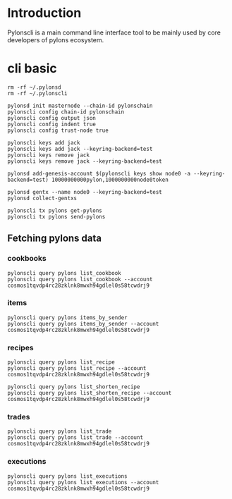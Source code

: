 # Introduction

Pylonscli is a main command line interface tool to be mainly used by core developers of pylons ecosystem.

# cli basic
```
rm -rf ~/.pylonsd
rm -rf ~/.pylonscli

pylonsd init masternode --chain-id pylonschain
pylonscli config chain-id pylonschain
pylonscli config output json
pylonscli config indent true
pylonscli config trust-node true

pylonscli keys add jack
pylonscli keys add jack --keyring-backend=test
pylonscli keys remove jack
pylonscli keys remove jack --keyring-backend=test

pylonsd add-genesis-account $(pylonscli keys show node0 -a --keyring-backend=test) 10000000000pylon,1000000000node0token

pylonsd gentx --name node0 --keyring-backend=test
pylonsd collect-gentxs

pylonscli tx pylons get-pylons
pylonscli tx pylons send-pylons
```
## Fetching pylons data

### cookbooks
```
pylonscli query pylons list_cookbook
pylonscli query pylons list_cookbook --account cosmos1tqvdp4rc28zklnk8mwxh94gdlel0s58tcwdrj9
```

### items
```
pylonscli query pylons items_by_sender
pylonscli query pylons items_by_sender --account cosmos1tqvdp4rc28zklnk8mwxh94gdlel0s58tcwdrj9
```

### recipes
```
pylonscli query pylons list_recipe
pylonscli query pylons list_recipe --account cosmos1tqvdp4rc28zklnk8mwxh94gdlel0s58tcwdrj9

pylonscli query pylons list_shorten_recipe
pylonscli query pylons list_shorten_recipe --account cosmos1tqvdp4rc28zklnk8mwxh94gdlel0s58tcwdrj9
```

### trades
```
pylonscli query pylons list_trade
pylonscli query pylons list_trade --account cosmos1tqvdp4rc28zklnk8mwxh94gdlel0s58tcwdrj9
```


### executions
```
pylonscli query pylons list_executions
pylonscli query pylons list_executions --account cosmos1tqvdp4rc28zklnk8mwxh94gdlel0s58tcwdrj9
```